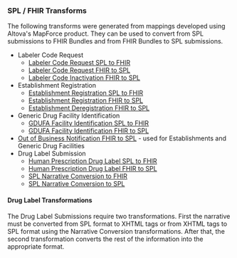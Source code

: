 ### SPL / FHIR Transforms
The following transforms were generated from mappings developed using Altova's MapForce product.  They can be used to convert from SPL submissions to FHIR Bundles and from FHIR Bundles to SPL submissions.

* Labeler Code Request
  * [Labeler Code Request SPL to FHIR](MappingMapToLabelerCodeRequestFHIR.xslt)
  * [Labeler Code Request FHIR to SPL](MappingMapToLabelerCodeRequestSPL.xslt)
  * [Labeler Code Inactivation FHIR to SPL](MappingMapToLabelerCodeInactivationSPL.xslt)
* Establishment Registration
  * [Establishment Registration SPL to FHIR](MappingMapToEstablishmentRegistrationFHIR.xslt)
  * [Establishment Registration FHIR to SPL](MappingMapToEstablishmentRegistrationSPL.xslt)
  * [Establishment Deregistration FHIR to SPL](MappingMapToEstablishmentDeregistrationSPL.xslt)
* Generic Drug Facility Identification
  * [GDUFA Facility Identification SPL to FHIR](MappingMapToGDUFAFacilityIdentificationFHIR.xslt)
  * [GDUFA Facility Identification FHIR to SPL](MappingMapToGDUFAFacilityIdentificationSPL.xslt)
* [Out of Business Notification FHIR to SPL](MappingMapToOutOfBusinessNotificationSPL.xslt) - used for Establishments and Generic Drug Facilities
* Drug Label Submission
  * [Human Prescription Drug Label SPL to FHIR](MappingMapToHumanPrescriptionDrugLabelFHIR.xslt)
  * [Human Prescription Drug Label FHIR to SPL](MappingMapToHumanPrescriptionDrugLabelSPL.xslt)
  * [SPL Narrative Conversion to FHIR](NarrativeConversionToFHIR.xslt)
  * [SPL Narrative Conversion to SPL](NarrativeConversionToSPL.xslt)


#### Drug Label Transformations
The Drug Label Submissions require two transformations.  First the narrative must be converted from SPL format to XHTML tags or from XHTML tags to SPL format using the Narrative Conversion transformations.  After that, the second transformation converts the rest of the information into the appropriate format.

